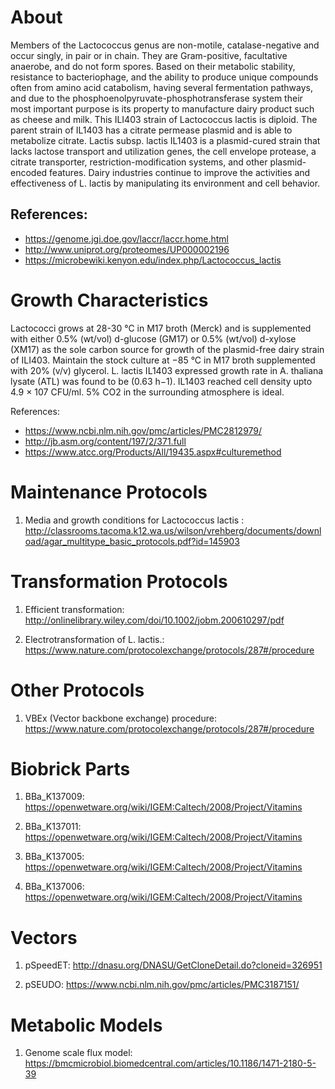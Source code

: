 # About

Members of the Lactococcus genus are non-motile, catalase-negative and occur singly, in pair or in chain. They are Gram-positive, facultative anaerobe, and do not form spores. Based on their metabolic stability, resistance to bacteriophage, and the ability to produce unique compounds often from amino acid catabolism, having several fermentation pathways, and due to the phosphoenolpyruvate-phosphotransferase system their most important purpose is its property to manufacture dairy product such as cheese and milk. This ILI403 strain of Lactococcus lactis is diploid. The parent strain of IL1403 has a citrate permease plasmid and is able to metabolize citrate. Lactis subsp. lactis IL1403 is a plasmid-cured strain that lacks lactose transport and utilization genes, the cell envelope protease, a citrate transporter, restriction-modification systems, and other plasmid-encoded features. Dairy industries continue to improve the activities and effectiveness of L. lactis by manipulating its environment and cell behavior.

## References:
* https://genome.jgi.doe.gov/laccr/laccr.home.html
* http://www.uniprot.org/proteomes/UP000002196
* https://microbewiki.kenyon.edu/index.php/Lactococcus_lactis


# Growth Characteristics
Lactococci grows at 28-30 °C in M17 broth (Merck) and is supplemented with either 0.5% (wt/vol) d-glucose (GM17) or 0.5% (wt/vol) d-xylose (XM17) as the sole carbon source for growth of the plasmid-free dairy strain of ILI403. Maintain the stock culture at −85 °C in M17 broth supplemented with 20% (v/v) glycerol. L. lactis IL1403 expressed growth rate in A. thaliana lysate (ATL) was found to be (0.63 h−1). IL1403 reached cell density upto 4.9 × 107 CFU/ml. 5% CO2 in the surrounding atmosphere is ideal.

References:
* https://www.ncbi.nlm.nih.gov/pmc/articles/PMC2812979/
* http://jb.asm.org/content/197/2/371.full
* https://www.atcc.org/Products/All/19435.aspx#culturemethod

# Maintenance Protocols
1. Media and growth conditions for Lactococcus lactis :
http://classrooms.tacoma.k12.wa.us/wilson/vrehberg/documents/download/agar_multitype_basic_protocols.pdf?id=145903

# Transformation Protocols
1. Efficient transformation:
http://onlinelibrary.wiley.com/doi/10.1002/jobm.200610297/pdf

2. Electrotransformation of L. lactis.:
https://www.nature.com/protocolexchange/protocols/287#/procedure

# Other Protocols
1. VBEx (Vector backbone exchange) procedure:
https://www.nature.com/protocolexchange/protocols/287#/procedure

# Biobrick Parts
1. BBa_K137009: https://openwetware.org/wiki/IGEM:Caltech/2008/Project/Vitamins

2. BBa_K137011: https://openwetware.org/wiki/IGEM:Caltech/2008/Project/Vitamins

3. BBa_K137005: https://openwetware.org/wiki/IGEM:Caltech/2008/Project/Vitamins

4. BBa_K137006: https://openwetware.org/wiki/IGEM:Caltech/2008/Project/Vitamins

# Vectors
1. pSpeedET: http://dnasu.org/DNASU/GetCloneDetail.do?cloneid=326951

2. pSEUDO: https://www.ncbi.nlm.nih.gov/pmc/articles/PMC3187151/

# Metabolic Models
1. Genome scale flux model: https://bmcmicrobiol.biomedcentral.com/articles/10.1186/1471-2180-5-39 
